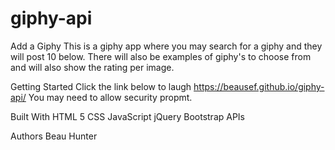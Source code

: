 # giphy-api
Add a Giphy
This is a giphy app where you may search for a giphy and they will post 10 below. There will also be examples of giphy's to choose from and will also show the rating per image.

Getting Started
Click the link below to laugh
https://beausef.github.io/giphy-api/
You may need to allow security propmt. 



Built With
HTML 5
CSS
JavaScript
jQuery
Bootstrap
APIs


Authors
Beau Hunter
